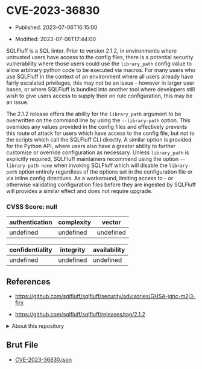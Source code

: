 # CVE-2023-36830

- Published: 2023-07-06T16:15:00

- Modified: 2023-07-06T17:44:00

SQLFluff is a SQL linter. Prior to version 2.1.2, in environments where untrusted users have access to the config files, there is a potential security vulnerability where those users could use the `library_path` config value to allow arbitrary python code to be executed via macros. For many users who use SQLFluff in the context of an environment where all users already have fairly escalated privileges, this may not be an issue - however in larger user bases, or where SQLFluff is bundled into another tool where developers still wish to give users access to supply their on rule configuration, this may be an issue.

The 2.1.2 release offers the ability for the `library_path` argument to be overwritten on the command line by using the `--library-path` option. This overrides any values provided in the config files and effectively prevents this route of attack for users which have access to the config file, but not to the scripts which call the SQLFluff CLI directly. A similar option is provided for the Python API, where users also have a greater ability to further customise or override configuration as necessary. Unless `library_path` is explicitly required, SQLFluff maintainers recommend using the option `--library-path none` when invoking SQLFluff which will disable the `library-path` option entirely regardless of the options set in the configuration file or via inline config directives. As a workaround, limiting access to - or otherwise validating configuration files before they are ingested by SQLFluff will provides a similar effect and does not require upgrade.

### CVSS Score: **null**

| authentication | complexity | vector |
| --- | --- | --- |
| undefined | undefined | undefined |

| confidentiality | integrity | availability |
| --- | --- | --- |
| undefined | undefined | undefined |

## References

* https://github.com/sqlfluff/sqlfluff/security/advisories/GHSA-jqhc-m2j3-fjrx

* https://github.com/sqlfluff/sqlfluff/releases/tag/2.1.2

<details>
<summary>About this repository</summary> 

  This repository is part of the project [Live Hack CVE](https://github.com/Live-Hack-CVE). Main website can be found [www.live-hack.org](https://www.live-hack.org) 
  
  Made by [Sn0wAlice](https://github.com/Sn0wAlice) for the people that care about security and need to have a feed of the latest CVEs. Hope you enjoy it, don't forget to star the repo and follow me on [Twitter](https://twitter.com/Sn0wAlice) and [Github](https://github.com/Sn0wAlice). And that is my [personnal website](https://www.alice-snow.me/)

  - [Home Page](https://github.com/Live-Hack-CVE)
  - [Framework](https://github.com/Live-Hack-CVE/cve-framework)
  - [CVE database](https://github.com/Live-Hack-CVE/full_database)
  - [Changelog](https://github.com/Live-Hack-CVE/Changelog)
</details>

## Brut File

* [CVE-2023-36830.json](https://raw.githubusercontent.com/Live-Hack-CVE/full_database/main/cves/2023/CVE-2023-36830.json)

